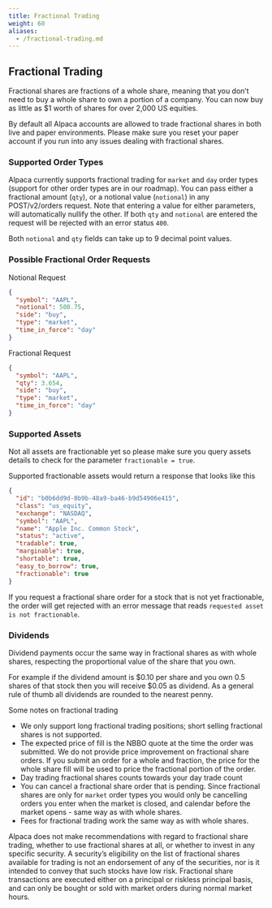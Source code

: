 ```yaml
---
title: Fractional Trading
weight: 60
aliases:
  - /fractional-trading.md
---
```


## Fractional Trading

Fractional shares are fractions of a whole share, meaning that you don’t need to buy a whole share to own a portion of a company. You can now buy as little as $1 worth of shares for over 2,000 US equities.

By default all Alpaca accounts are allowed to trade fractional shares in both live and paper environments. Please make sure you reset your paper account if you run into any issues dealing with fractional shares.

### Supported Order Types

Alpaca currently supports fractional trading for `market` and `day` order types (support for other order types are in our roadmap). You can pass either a fractional amount (`qty`), or a notional value (`notional`) in any POST/v2/orders request. Note that entering a value for either parameters, will automatically nullify the other. If both `qty` and `notional` are entered the request will be rejected with an error status `400`.

Both `notional` and `qty` fields can take up to 9 decimal point values.

### Possible Fractional Order Requests

Notional Request

```json
{
  "symbol": "AAPL",
  "notional": 500.75,
  "side": "buy",
  "type": "market",
  "time_in_force": "day"
}
```

Fractional Request

```json
{
  "symbol": "AAPL",
  "qty": 3.654,
  "side": "buy",
  "type": "market",
  "time_in_force": "day"
}
```

### Supported Assets

Not all assets are fractionable yet so please make sure you query assets details to check for the parameter `fractionable = true`.

Supported fractionable assets would return a response that looks like this

```json
{
  "id": "b0b6dd9d-8b9b-48a9-ba46-b9d54906e415",
  "class": "us_equity",
  "exchange": "NASDAQ",
  "symbol": "AAPL",
  "name": "Apple Inc. Common Stock",
  "status": "active",
  "tradable": true,
  "marginable": true,
  "shortable": true,
  "easy_to_borrow": true,
  "fractionable": true
}
```

If you request a fractional share order for a stock that is not yet fractionable, the order will get rejected with an error message that reads `requested asset is not fractionable`.

### Dividends

Dividend payments occur the same way in fractional shares as with whole shares, respecting the proportional value of the share that you own.

For example if the dividend amount is $0.10 per share and you own 0.5 shares of that stock then you will receive $0.05 as dividend. As a general rule of thumb all dividends are rounded to the nearest penny.

Some notes on fractional trading

- We only support long fractional trading positions; short selling fractional shares is not supported.
- The expected price of fill is the NBBO quote at the time the order was submitted. We do not provide price improvement on fractional share orders. If you submit an order for a whole and fraction, the price for the whole share fill will be used to price the fractional portion of the order.
- Day trading fractional shares counts towards your day trade count
- You can cancel a fractional share order that is pending. Since fractional shares are only for `market` order types you would only be cancelling orders you enter when the market is closed, and calendar before the market opens - same way as with whole shares.
- Fees for fractional trading work the same way as with whole shares.

Alpaca does not make recommendations with regard to fractional share trading, whether to use fractional shares at all, or whether to invest in any specific security. A security’s eligibility on the list of fractional shares available for trading is not an endorsement of any of the securities, nor is it intended to convey that such stocks have low risk. Fractional share transactions are executed either on a principal or riskless principal basis, and can only be bought or sold with market orders during normal market hours.

